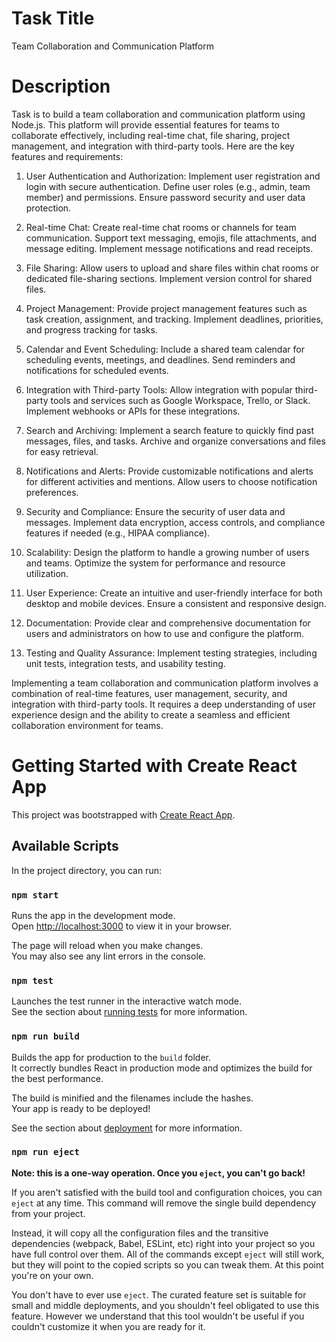 # Task Title

Team Collaboration and Communication Platform

# Description

Task is to build a team collaboration and communication platform using Node.js. This platform will provide essential features for teams to collaborate effectively, including real-time chat, file sharing, project management, and integration with third-party tools. Here are the key features and requirements:

1. User Authentication and Authorization: Implement user registration and login with secure authentication. Define user roles (e.g., admin, team member) and permissions. Ensure password security and user data protection.

2. Real-time Chat: Create real-time chat rooms or channels for team communication. Support text messaging, emojis, file attachments, and message editing. Implement message notifications and read receipts.

3. File Sharing: Allow users to upload and share files within chat rooms or dedicated file-sharing sections. Implement version control for shared files.

4. Project Management: Provide project management features such as task creation, assignment, and tracking. Implement deadlines, priorities, and progress tracking for tasks.

5. Calendar and Event Scheduling: Include a shared team calendar for scheduling events, meetings, and deadlines. Send reminders and notifications for scheduled events.

6. Integration with Third-party Tools: Allow integration with popular third-party tools and services such as Google Workspace, Trello, or Slack. Implement webhooks or APIs for these integrations.

7. Search and Archiving: Implement a search feature to quickly find past messages, files, and tasks. Archive and organize conversations and files for easy retrieval.

8. Notifications and Alerts: Provide customizable notifications and alerts for different activities and mentions. Allow users to choose notification preferences.

9. Security and Compliance: Ensure the security of user data and messages. Implement data encryption, access controls, and compliance features if needed (e.g., HIPAA compliance).

10. Scalability: Design the platform to handle a growing number of users and teams. Optimize the system for performance and resource utilization.

11. User Experience: Create an intuitive and user-friendly interface for both desktop and mobile devices. Ensure a consistent and responsive design.

12. Documentation: Provide clear and comprehensive documentation for users and administrators on how to use and configure the platform.

13. Testing and Quality Assurance: Implement testing strategies, including unit tests, integration tests, and usability testing.


Implementing a team collaboration and communication platform involves a combination of real-time features, user management, security, and integration with third-party tools. It requires a deep understanding of user experience design and the ability to create a seamless and efficient collaboration environment for teams.

# Getting Started with Create React App

This project was bootstrapped with [Create React App](https://github.com/facebook/create-react-app).

## Available Scripts

In the project directory, you can run:

### `npm start`

Runs the app in the development mode.\
Open [http://localhost:3000](http://localhost:3000) to view it in your browser.

The page will reload when you make changes.\
You may also see any lint errors in the console.

### `npm test`

Launches the test runner in the interactive watch mode.\
See the section about [running tests](https://facebook.github.io/create-react-app/docs/running-tests) for more information.

### `npm run build`

Builds the app for production to the `build` folder.\
It correctly bundles React in production mode and optimizes the build for the best performance.

The build is minified and the filenames include the hashes.\
Your app is ready to be deployed!

See the section about [deployment](https://facebook.github.io/create-react-app/docs/deployment) for more information.

### `npm run eject`

**Note: this is a one-way operation. Once you `eject`, you can't go back!**

If you aren't satisfied with the build tool and configuration choices, you can `eject` at any time. This command will remove the single build dependency from your project.

Instead, it will copy all the configuration files and the transitive dependencies (webpack, Babel, ESLint, etc) right into your project so you have full control over them. All of the commands except `eject` will still work, but they will point to the copied scripts so you can tweak them. At this point you're on your own.

You don't have to ever use `eject`. The curated feature set is suitable for small and middle deployments, and you shouldn't feel obligated to use this feature. However we understand that this tool wouldn't be useful if you couldn't customize it when you are ready for it.
